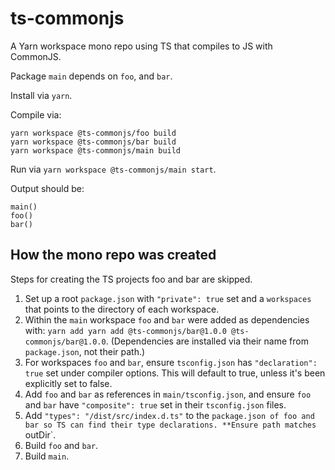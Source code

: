 # ts-commonjs

A Yarn workspace mono repo using TS that compiles to JS with CommonJS.

Package `main` depends on `foo`, and `bar`.

Install via `yarn`.

Compile via:

```
yarn workspace @ts-commonjs/foo build
yarn workspace @ts-commonjs/bar build
yarn workspace @ts-commonjs/main build
```

Run via `yarn workspace @ts-commonjs/main start`.

Output should be:

```
main()
foo()
bar()
```

## How the mono repo was created

Steps for creating the TS projects foo and bar are skipped.

1. Set up a root `package.json` with `"private": true` set and a `workspaces` that points to the directory of each workspace.
2. Within the `main` workspace `foo` and `bar` were added as dependencies with: `yarn add yarn add @ts-commonjs/bar@1.0.0 @ts-commonjs/bar@1.0.0`. (Dependencies are installed via their name from `package.json`, not their path.)
3. For workspaces `foo` and `bar`, ensure `tsconfig.json` has `"declaration": true` set under compiler options. This will default to true, unless it's been explicitly set to false.
4. Add `foo` and `bar` as references in `main/tsconfig.json`, and ensure `foo` and `bar` have `"composite": true` set in their `tsconfig.json` files.
5. Add `"types": "/dist/src/index.d.ts"` to the `package.json of foo and bar so TS can find their type declarations. **Ensure path matches `outDir`.
6. Build `foo` and `bar`.
7. Build `main`.
